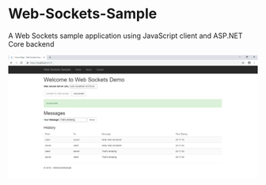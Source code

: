 # Web-Sockets-Sample
A Web Sockets sample application using JavaScript client and ASP.NET Core backend 

![Screenshot](docs/screenshot.png)